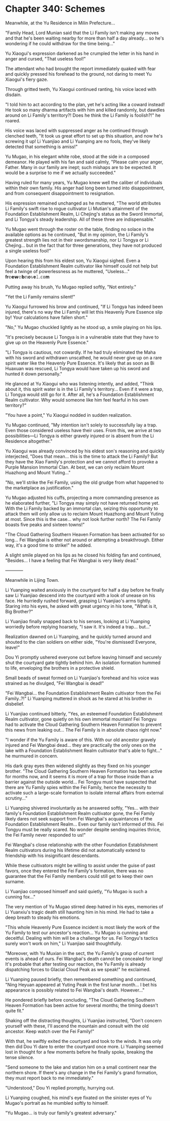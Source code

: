 # Chapter 340: Schemes

Meanwhile, at the Yu Residence in Milin Prefecture...

"Family Head, Lord Munian said that the Li Family isn't making any moves and that he's been waiting nearby for more than half a day already... so he's wondering if he could withdraw for the time being..."

Yu Xiaogui's expression darkened as he crumpled the letter in his hand in anger and cursed, "That useless fool!"

The attendant who had brought the report immediately quaked with fear and quickly pressed his forehead to the ground, not daring to meet Yu Xiaogui's fiery gaze.

Through gritted teeth, Yu Xiaogui continued ranting, his voice laced with disdain.

"I told him to act according to the plan, yet he's acting like a coward instead! He took so many dharma artifacts with him and killed randomly, but dawdles around on Li Family's territory?! Does he think the Li Family is foolish?!" he roared.

His voice was laced with suppressed anger as he continued through clenched teeth, "It took us great effort to set up this situation, and now he's screwing it up! Li Yuanjiao and Li Yuanping are no fools, they've likely detected that something is amiss!"

Yu Mugao, in his elegant white robe, stood at the side in a composed demeanor. He played with his fan and said calmly, "Please calm your anger, Father. Many in our family are inept; such mishaps are to be expected. It would be a surprise to me if we actually succeeded."

Having ruled for many years, Yu Mugao knew well the caliber of individuals within their own family. His anger had long been turned into disappointment, and from consequent disappointment to resignation.

His expression remained unchanged as he muttered, "The world attributes Li Family's swift rise to rogue cultivator Li Mutian's attainment of the Foundation Establishment Realm, Li Chejing's status as the Sword Immortal, and Li Tongya's steady leadership. All of these three are indispensable."

Yu Mugao went through the roster on the table, finding no solace in the available options as he continued, "But in my opinion, the Li Family's greatest strength lies not in their swordsmanship, nor Li Tongya or Li Chejing... but in the fact that for three generations, they have not produced a single useless fool!"

Upon hearing this from his eldest son, Yu Xiaogui sighed. Even a Foundation Establishment Realm cultivator like himself could not help but feel a twinge of powerlessness as he muttered, "Useless..."
𝐟𝐫𝕖𝗲𝘄𝚎𝗯𝕟𝐨𝕧𝐞𝚕.𝕔𝕠𝐦

Putting away his brush, Yu Mugao replied softly, "Not entirely."

"Yet the Li Family remains silent!"

Yu Xiaogui furrowed his brow and continued, "If Li Tongya has indeed been injured, there's no way the Li Family will let this Heavenly Pure Essence slip by! Your calculations have fallen short."

"No," Yu Mugao chuckled lightly as he stood up, a smile playing on his lips.

"It's precisely because Li Tongya is in a vulnerable state that they have to give up on the Heavenly Pure Essence."

"Li Tongya is cautious, not cowardly. If he had truly eliminated the Maha with his sword and withdrawn unscathed, he would never give up on a rare spirit water like the Heavenly Pure Essence. It's likely that as soon as Bi Huaxuan was rescued, Li Tongya would have taken up his sword and hunted it down personally."

He glanced at Yu Xiaogui who was listening intently, and added, "Think about it, this spirit water is in the Li Family's territory... Even if it were a trap, Li Tongya would still go for it. After all, he's a Foundation Establishment Realm cultivator. Why would someone like him feel fearful in his own territory?"

"You have a point," Yu Xiaogui nodded in sudden realization.

Yu Mugao continued, "My intention isn't solely to successfully lay a trap. Even those considered useless have their uses. From this, we arrive at two possibilities—Li Tongya is either gravely injured or is absent from the Li Residence altogether."

Yu Xiaogui was already convinced by his eldest son's reasoning and quickly interjected, "Does that mean... this is the time to attack the Li Family? But they have the Xiao Family's protection and we cannot afford to provoke a Purple Mansion Immortal Clan. At best, we can only reclaim Mount Huazhong and Mount Yuting..."

"No, we'll strike the Fei Family, using the old grudge from what happened to the marketplace as justification."

Yu Mugao adjusted his cuffs, projecting a more commanding presence as he elaborated further, "Li Tongya may simply not have returned home yet. With the Li Family backed by an immortal clan, seizing this opportunity to attack them will only allow us to reclaim Mount Huazhong and Mount Yuting at most. Since this is the case... why not look further north? The Fei Family boasts five peaks and sixteen towns!"

"The Cloud Gathering Southern Heaven Formation has been activated for so long... Fei Wangbai is either not around or attempting a breakthrough. Either way, it's a good time to strike!" he added.

A slight smile played on his lips as he closed his folding fan and continued, "Besides... I have a feeling that Fei Wangbai is very likely dead."

————

Meanwhile in Lijing Town.

Li Yuanping waited anxiously in the courtyard for half a day before he finally saw Li Yuanjiao descend into the courtyard with a look of unease on his face. He hurriedly rushed forward, grasping Li Yuanjiao's arms tightly. Staring into his eyes, he asked with great urgency in his tone, "What is it, Big Brother?"

Li Yuanjiao finally snapped back to his senses, looking at Li Yuanping worriedly before replying hoarsely, "I saw it. It's indeed a trap... but..."

Realization dawned on Li Yuanping, and he quickly turned around and shouted to the clan soldiers on either side, "You're dismissed! Everyone, leave!"

Dou Yi promptly ushered everyone out before leaving himself and securely shut the courtyard gate tightly behind him. An isolation formation hummed to life, enveloping the brothers in a protective shield.

Small beads of sweat formed on Li Yuanjiao's forehead and his voice was strained as he divulged, "Fei Wangbai is dead!"

"Fei Wangbai... the Foundation Establishment Realm cultivator from the Fei Family..?!" Li Yuanping muttered in shock as he stared at his brother in disbelief.

Li Yuanjiao continued bitterly, "Yes, an esteemed Foundation Establishment Realm cultivator, gone quietly on his own immortal mountain! Fei Tongyu had to activate the Cloud Gathering Southern Heaven Formation to prevent this news from leaking out... The Fei Family is in absolute chaos right now."

"I wonder if the Yu Family is aware of this. With our old ancestor gravely injured and Fei Wangbai dead... they are practically the only ones on the lake with a Foundation Establishment Realm cultivator that's able to fight..." he murmured in concern.

His dark gray eyes then widened slightly as they fixed on his younger brother. "The Cloud Gathering Southern Heaven Formation has been active for months now, and it seems it is more of a trap for those inside than a barrier against the outside world... Fei Tongyu must have suspected that there are Yu Family spies within the Fei Family, hence the necessity to activate such a large-scale formation to isolate internal affairs from external scrutiny..."

Li Yuanping shivered involuntarily as he answered softly, "Yes... with their family's Foundation Establishment Realm cultivator gone, the Fei Family likely dares not seek support from Fei Wangbai's acquaintances of the Foundation Establishment Realm... Even our family isn't informed of this. Fei Tongyu must be really scared. No wonder despite sending inquiries thrice, the Fei Family never responded to us!"

Fei Wangbai's close relationship with the other Foundation Establishment Realm cultivators during his lifetime did not automatically extend to friendship with his insignificant descendants.

While these cultivators might be willing to assist under the guise of past favors, once they entered the Fei Family's formation, there was no guarantee that the Fei Family members could still get to keep their own surname.

Li Yuanjiao composed himself and said quietly, "Yu Mugao is such a cunning fox..."

The very mention of Yu Mugao stirred deep hatred in his eyes, memories of Li Yuanxiu's tragic death still haunting him in his mind. He had to take a deep breath to steady his emotions.

"This whole Heavenly Pure Essence incident is most likely the work of the Yu Family to test our ancestor's reaction... Yu Mugao is cunning and deceitful. Dealing with him will be a challenge for us. Fei Tongyu's tactics surely won't work on him," Li Yuanjiao said thoughtfully.

"Moreover, with Yu Muxian in the sect, the Yu Family's grasp of current events is ahead of ours. Fei Wangbai's death cannot be concealed for long! It's probable that after testing our reaction, the Yu Family is already dispatching forces to Glacial Cloud Peak as we speak!" he exclaimed.

Li Yuanping paused briefly, then remembered something and continued, "Ning Heyuan appeared at Yuting Peak in the first lunar month... I bet his appearance is possibly related to Fei Wangbai's death. However..."

He pondered briefly before concluding, "The Cloud Gathering Southern Heaven Formation has been active for several months; the timing doesn't quite fit."

Shaking off the distracting thoughts, Li Yuanjiao instructed, "Don't concern yourself with these, I'll ascend the mountain and consult with the old ancestor. Keep watch over the Fei Family!"

With that, he swiftly exited the courtyard and took to the winds. It was only then did Dou Yi dare to enter the courtyard once more. Li Yuanping seemed lost in thought for a few moments before he finally spoke, breaking the tense silence.

"Send someone to the lake and station him on a small continent near the northern shore. If there's any change in the Fei Family's grand formation, they must report back to me immediately."

"Understood," Dou Yi replied promptly, hurrying out.

Li Yuanping coughed, his mind's eye fixated on the sinister eyes of Yu Mugao's portrait as he mumbled softly to himself.

"Yu Mugao... is truly our family's greatest adversary."
